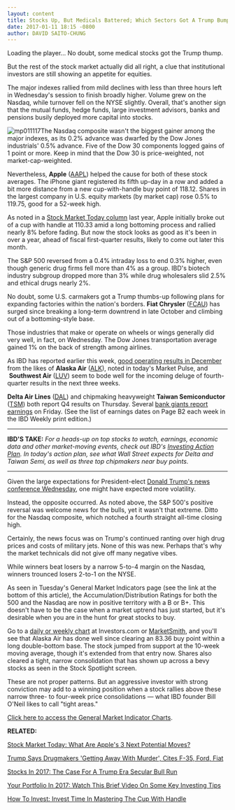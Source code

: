 ```yaml
---
layout: content
title: Stocks Up, But Medicals Battered; Which Sectors Got A Trump Bump?
date: 2017-01-11 18:15 -0800
author: DAVID SAITO-CHUNG
---
```






Loading the player...
No doubt, some medical stocks got the Trump thump.


But the rest of the stock market actually did all right, a clue that institutional investors are still showing an appetite for equities.


The major indexes rallied from mild declines with less than three hours left in Wednesday's session to finish broadly higher. Volume grew on the Nasdaq, while turnover fell on the NYSE slightly. Overall, that's another sign that the mutual funds, hedge funds, large investment advisors, banks and pensions busily deployed more capital into stocks.


![mp011117](https://www.investors.com/wp-content/uploads/2017/01/MP011117-168x300.png)The Nasdaq composite wasn't the biggest gainer among the major indexes, as its 0.2% advance was dwarfed by the Dow Jones industrials' 0.5% advance. Five of the Dow 30 components logged gains of 1 point or more. Keep in mind that the Dow 30 is price-weighted, not market-cap-weighted.


Nevertheless, **Apple** ([AAPL](https://research.investors.com/quote.aspx?symbol=AAPL)) helped the cause for both of these stock averages. The iPhone giant registered its fifth up-day in a row and added a bit more distance from a new cup-with-handle buy point of 118.12. Shares in the largest company in U.S. equity markets (by market cap) rose 0.5% to 119.75, good for a 52-week high.


As noted in a [Stock Market Today column](https://www.investors.com/market-trend/stock-market-today/stocks-up-early-apple-stages-1st-breakout-in-more-than-1-year/) last year, Apple initially broke out of a cup with handle at 110.33 amid a long bottoming process and rallied nearly 8% before fading. But now the stock looks as good as it's been in over a year, ahead of fiscal first-quarter results, likely to come out later this month.


The S&P 500 reversed from a 0.4% intraday loss to end 0.3% higher, even though generic drug firms fell more than 4% as a group. IBD's biotech industry subgroup dropped more than 3% while drug wholesalers slid 2.5% and ethical drugs nearly 2%.


No doubt, some U.S. carmakers got a Trump thumbs-up following plans for expanding factories within the nation's borders. **Fiat Chrysler** ([FCAU](https://research.investors.com/quote.aspx?symbol=FCAU)) has surged since breaking a long-term downtrend in late October and climbing out of a bottoming-style base.


Those industries that make or operate on wheels or wings generally did very well, in fact, on Wednesday. The Dow Jones transportation average gained 1% on the back of strength among airlines.


As IBD has reported earlier this week, [good operating results in December](https://www.investors.com/news/american-improves-unit-revenue-view-doj-backs-off-collusion-case/) from the likes of **Alaska Air** ([ALK](https://research.investors.com/quote.aspx?symbol=ALK)), noted in today's Market Pulse, and  **Southwest Air** ([LUV](https://research.investors.com/quote.aspx?symbol=LUV)) seem to bode well for the incoming deluge of fourth-quarter results in the next three weeks.


**Delta Air Lines** ([DAL](https://research.investors.com/quote.aspx?symbol=DAL)) and chipmaking heavyweight **Taiwan Semiconductor** ([TSM](https://research.investors.com/quote.aspx?symbol=TSM)) both report Q4 results on Thursday. Several [bank giants report earnings](https://www.investors.com/news/what-to-expect-when-jpmorgan-bofa-and-wells-fargo-report-earnings/) on Friday. (See the list of earnings dates on Page B2 each week in the IBD Weekly print edition.)




---


**IBD'S TAKE:** *For a heads-up on top stocks to watch, earnings, economic data and other market-moving events, check out IBD's [Investing Action Plan](https://www.investors.com/research/investing-action-plan/delta-taiwan-semi-other-chip-stocks-top-investing-action-plan/). In today's action plan, see what Wall Street expects for Delta and Taiwan Semi, as well as three top chipmakers near buy points.*




---


Given the large expectations for President-elect [Donald Trump's news conference Wednesday](https://www.investors.com/market-trend/stock-market-today/stocks-wipe-away-losses-close-higher-drug-stocks-feel-trump-thump/), one might have expected more volatility.


Instead, the opposite occurred. As noted above, the S&P 500's positive reversal was welcome news for the bulls, yet it wasn't that extreme. Ditto for the Nasdaq composite, which notched a fourth straight all-time closing high.


Certainly, the news focus was on Trump's continued ranting over high drug prices and costs of military jets. None of this was new. Perhaps that's why the market technicals did not give off many negative vibes.


While winners beat losers by a narrow 5-to-4 margin on the Nasdaq, winners trounced losers 2-to-1 on the NYSE.


As seen in Tuesday's General Market Indicators page (see the link at the bottom of this article), the Accumulation/Distribution Ratings for both the 500 and the Nasdaq are now in positive territory with a B or B+. This doesn't have to be the case when a market uptrend has just started, but it's desirable when you are in the hunt for great stocks to buy.


Go to a [daily or weekly chart](http://research.investors.com/stock-charts/nasdaq-nasdaq-composite-0ndqc.htm?cht=pvc&type=DAILY) at Investors.com or [MarketSmith](http://shop.investors.com/offer/splashresponsive.aspx?id=mssharpen-fixed&src=A012BF2), and you'll see that Alaska Air has done well since clearing an 83.36 buy point within a long double-bottom base. The stock jumped from support at the 10-week moving average, though it's extended from that entry now. Shares also cleared a tight, narrow consolidation that has shown up across a bevy stocks as seen in the Stock Spotlight screen.


These are not proper patterns. But an aggressive investor with strong conviction may add to a winning position when a stock rallies above these narrow three- to four-week price consolidations — what IBD founder Bill O'Neil likes to call "tight areas."


[Click here to access the General Market Indicator Charts](https://www.investors.com/wp-content/uploads/2017/01/IBD1101152659GMI.pdf).


**RELATED:**


[Stock Market Today: What Are Apple's 3 Next Potential Moves?](https://www.investors.com/market-trend/stock-market-today/stocks-down-but-more-techs-move-up-should-apple-stay-on-your-watch-list/)


[Trump Says Drugmakers 'Getting Away With Murder', Cites F-35, Ford, Fiat](https://www.investors.com/news/trump-says-drugmakers-getting-away-with-murder-cites-f-35-ford-fiat/)


[Stocks In 2017: The Case For A Trump Era Secular Bull Run](https://www.investors.com/news/trump-win-stocks-rise-new-bull-market/)


[Your Portfolio In 2017: Watch This Brief Video On Some Key Investing Tips](https://www.investors.com/videos/ibds-top-stock-investing-tips-for-2017/)


[How To Invest: Invest Time In Mastering The Cup With Handle](https://www.investors.com/how-to-invest/investors-corner/the-basics-how-to-analyze-a-stocks-cup-with-handle/)


 


 




